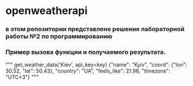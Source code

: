 # openweatherapi
### в этом репозитории представлено решение лабораторной работы №2 по программированию
### Пример вызова функции и получаемого результата.
"""
get_weather_data('Kiev', api_key=key)
{"name": "Kyiv", "coord": {"lon": 30.52, "lat": 50.43}, "country": "UA", "feels_like": 21.96, "timezone": "UTC+3"}
"""
